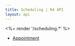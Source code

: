 ```yaml
---
title: Scheduling | R4 API
layout: api
---
```


<%= render '/scheduling.*' %>
* [Appointment](../scheduling/appointment)
